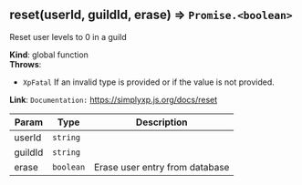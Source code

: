 <a name="reset"></a>

## reset(userId, guildId, erase) ⇒ <code>Promise.&lt;boolean&gt;</code>

Reset user levels to 0 in a guild

**Kind**: global function  
**Throws**:

- <code>XpFatal</code> If an invalid type is provided or if the value is not provided.

**Link**: `Documentation:` https://simplyxp.js.org/docs/reset

| Param   | Type                 | Description                    |
|---------|----------------------|--------------------------------|
| userId  | <code>string</code>  |                                |
| guildId | <code>string</code>  |                                |
| erase   | <code>boolean</code> | Erase user entry from database |

